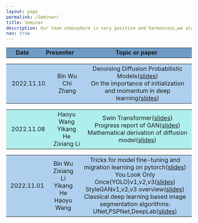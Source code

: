 ```yaml
---
layout: page
permalink: /Seminar/
title: Seminar
description: Our team atmosphere is very positive and harmonious,we always keep communication and learn from each other to improve together.We hold weekly seminars to share our members' recent research progress and discuss cutting-edge  research on machine learning and computer vision.
nav: true
---
```

<table  rules="none" align="center" bgcolor="#6E9BC5" >
	<tr>
		<td width="150" align="center" >
			<center>
				<font><b>Date</b></font> 
			</center>
		</td>
		<td width="150" align="center" >
			<center>
				<font><b>Presenter</b></font> 
			</center>
		</td>
		<td width="800" align="center" >
			<center>
				<font><b>Topic or paper</b></font> 
			</center>
		</td>		
	</tr>
</table>
<table  rules="none" align="center" >
	<tr  bgcolor="#AED0EE">
		<td width="150" align="center">
			<center>
				<font>2022.11.10</font> 
			</center>
		</td>
		<td width="150" align="center">
			<center>
				<font>Bin Wu</font><br/>
         			<font>Chi Zhang</font><br/>
			</center>
		</td>
		<td width="800" align="center">
			<center>
				<font>Denoising Diffusion Probabilistic Models(<a href="https://weiwangtrento.github.io/assets/pdf/example_pdf.pdf">slides</a>)</font><br/>
       	<font>On the importance of initialization and momentum in deep learning(<a href="https://weiwangtrento.github.io/assets/pdf/example_pdf.pdf">slides</a>)</font><br/>
			</center>
		</td>		
	</tr>
</table>
<table  rules="none" align="center" >
	<tr  bgcolor="#aeeeec">
		<td width="150" align="center">
			<center>
				<font>2022.11.08</font> 
			</center>
		</td>
		<td width="150" align="center">
			<center>
				<font>Haoyu Wang</font><br/>
         			<font>Yikang He</font><br/>
  				<font>Zixiang Li</font><br/>
			</center>
		</td>
		<td width="800" align="center">
			<center>
				<font>Swin Transformer(<a href="https://weiwangtrento.github.io/assets/pdf/example_pdf.pdf">slides</a>)</font><br/>
       	<font>Progress report of GAN(<a href="https://weiwangtrento.github.io/assets/pdf/example_pdf.pdf">slides</a>)</font><br/>
        <font>Mathematical derivation of diffusion model(<a href="https://weiwangtrento.github.io/assets/pdf/example_pdf.pdf">slides</a>)</font><br/>
			</center>
		</td>		
	</tr>
</table>

<table  rules="none" align="center" >
	<tr  bgcolor="#AED0EE">
		<td width="150" align="center">
			<center>
				<font>2022.11.01</font> 
			</center>
		</td>
		<td width="150" align="center">
			<center>
				<font>Bin Wu</font><br/>
         			<font>Zixiang Li</font><br/>
  				<font>Yikang He</font><br/>
   			        <font>Haoyu Wang</font><br/>
			</center>
		</td>
		<td width="800" align="center">
			<center>
				<font>Tricks  for model fine-tuning and migration learning on pytorch(<a href="https://weiwangtrento.github.io/assets/pdf/example_pdf.pdf">slides</a>)</font><br/>
       	<font>You Look Only Once(YOLO)v1,v2,v3(<a href="https://weiwangtrento.github.io/assets/pdf/example_pdf.pdf">slides</a>)</font><br/>
        <font>StyleGANv1,v2,v3 overview(<a href="https://weiwangtrento.github.io/assets/pdf/example_pdf.pdf">slides</a>)</font><br/>
        <font>Classical deep learning based image segmentation algorithms: UNet,PSPNet,DeepLab(<a href="https://github.com/WeiWangTrento/WeiWangTrento.github.io/raw/master/assets/pdf/why1101.pdf">slides</a>)</font><br/>
			</center>
		</td>		
	</tr>
</table>


  
  

